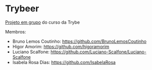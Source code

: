 # Trybeer
 [Projeto em grupo](https://github.com/tryber/sd-06-project-trybeer-v2) do curso da Trybe

Membros:
- Bruno Lemos Coutinho: https://github.com/BrunoLemosCoutinho
- Higor Amorim: https://github.com/higoramorim
- Luciano Scalfone: https://github.com/Luciano-Scalfone/Luciano-Scalfone
- Isabela Rosa Dias: https://github.com/IsabelaRosa
